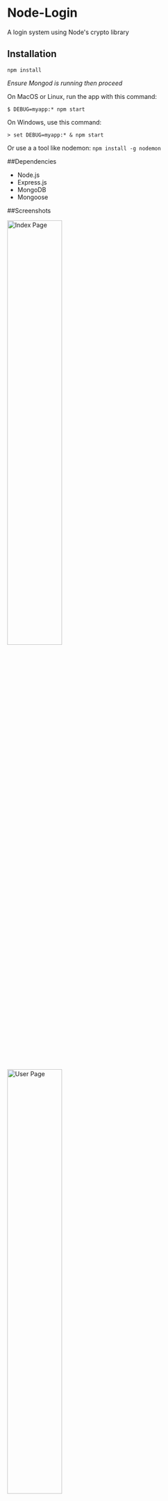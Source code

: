 # Node-Login
A login system using Node's crypto library

## Installation

```npm install```

*Ensure Mongod is running then proceed*

On MacOS or Linux, run the app with this command:

```$ DEBUG=myapp:* npm start```

On Windows, use this command:

```> set DEBUG=myapp:* & npm start```

Or use a a tool like nodemon: ```npm install -g nodemon```

##Dependencies

- Node.js
- Express.js
- MongoDB
- Mongoose

##Screenshots

<img src="http://i.imgur.com/FzvTJA2.png" alt="Index Page" width="50%">
<img src="http://i.imgur.com/piLQvuI.png" alt="User Page" width="50%">
<img src="http://i.imgur.com/chUuIJP.png" alt="Register Page" width="50%">
<img src="http://i.imgur.com/eIvWPzG.png" alt="Login Page" width="50%">

##Contributing

Pull requests and stars are always welcome. For bugs and feature requests, [create an issue](https://github.com/essofluffy/Node-Login/issues).

##License

Copyright © 2016 Licensed under the MIT license.
